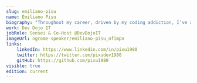 ```yaml
---
slug: emiliano-pisu
name: Emiliano Pisu
biography: "Throughout my career, driven by my coding addiction, I’ve always stayed up to date with software development and related trends, focusing on UI, UX, Accessibility, Responsiveness, Compatibility, Scalability, and Maintainability. My main goal is to build accessible and pixel-perfect user interfaces that enhance the user experience. My core approach is to develop with zero dependencies, fostering creativity, learning, experimentation, and deep knowledge. This leads to solutions that not only follow trends but are also carefully tailored to the needs of clients and stakeholders. I am deeply committed to knowledge sharing and mentorship: through my experience as Sensei @ Dev Dojo IT, I actively support those who want to grow in the frontend world and in designing accessible and scalable interfaces."
work: Dev Dojo IT
jobRole: Sensei & Co-Host @DevDojoIT
imageUrl: ngrome-speaker/emiliano-pisu_nfimpn
links:
    linkedIn: https://www.linkedin.com/in/pixu1980
    twitter: https://twitter.com/pixudev1980
    gitHub: https://github.com/pixu1980
visible: true
edition: current
---
```

